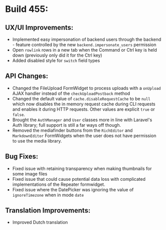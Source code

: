 # Build 455:

## UX/UI Improvements:
- Implemented easy impersonation of backend users through the backend - feature controlled by the new `backend.impersonate_users` permission
- Open `rowlink` rows in a new tab when the Command or Ctrl key is held down (previously only did it for the Ctrl key)
- Added disabled style for `switch` field types

## API Changes:
- Changed the FileUpload FormWidget to process uploads with a `onUpload` AJAX handler instead of the `checkUploadPostback` method
- Changed the default value of `cache.disableRequestCache` to be `null` which now disables the in memory request cache during CLI requests and enables it during HTTP requests. Other values are explicit `true` or `false`.
- Brought the `AuthManager` and `User` classes more in line with Laravel's Auth library; full support is still a far ways off though.
- Removed the mediafinder buttons from the `RichEditor` and `MarkdownEditor` FormWidgets when the user does not have permission to use the media library.

## Bug Fixes:
- Fixed issue with retaining transparency when making thumbnails for some image files
- Fixed issue that could cause potential data loss with complicated implementations of the Repeater formwidget.
- Fixed issue where the DatePicker was ignoring the value of `ignoreTimezone` when in mode `date`

## Translation Improvements:
- Improved Dutch translation